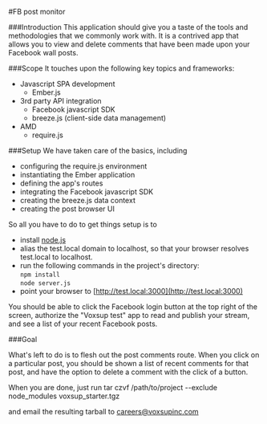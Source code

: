 #FB post monitor

###Introduction
This application should give you a taste of the tools and methodologies that we commonly work with. It is a contrived app that allows you to view and delete comments that have been made upon your Facebook wall posts.

###Scope
It touches upon the following key topics and frameworks:

* Javascript SPA development  
  * Ember.js
* 3rd party API integration
  * Facebook javascript SDK
  * breeze.js (client-side data management)
* AMD
  * require.js

###Setup
We have taken care of the basics, including

  * configuring the require.js environment
  * instantiating the Ember application
  * defining the app's routes
  * integrating the Facebook javascript SDK
  * creating the breeze.js data context
  * creating the post browser UI

So all you have to do to get things setup is to

* install [node.js](http://nodejs.org)
* alias the test.local domain to localhost, so that your browser resolves test.local to localhost.
* run the following commands in the project's directory:  
`npm install`  
`node server.js`
* point your browser to [http://test.local:3000](http://test.local:3000)

You should be able to click the Facebook login button at the top right of the screen, authorize the "Voxsup test" app to read and publish your stream, and see a list of your recent Facebook posts.

###Goal

What's left to do is to flesh out the post comments route. When you click on a particular post, you should be shown a list of recent comments for that post, and have the option to delete a comment with the click of a button.

When you are done, just run
tar czvf /path/to/project --exclude node_modules voxsup_starter.tgz

and email the resulting tarball to careers@voxsupinc.com
